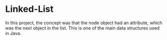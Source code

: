 # Linked-List
In this project, the concept was that the node object had an attribute, which was the next object in the list. This is one of the main data structures used in Java.
